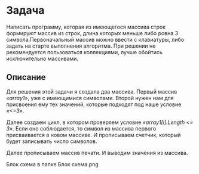 
# Задача
Написать программу, которая из имеющегося массива строк формируют массив из строк, 
длина которых меньше либо ровна 3 символа.Первоначальный массив можно ввести с клавиатуры, 
либо задать на старте выполнения алгоритма. 
При решении не рекомендуется пользоваться коллекциями, лучше обойтись исключительно массивами.

## Описание
Для решения этой задачи я создала два массива. Первый массив 
*«array1»*, уже с имеющимися символами.  Второй нужен нам для присвоения ему тех значений, которые подходят под наше условие *«<=3»*.


Далее создаем цикл, в котором проверяем условие *«array1[i].Length <= 3»*. Если оно соблюдается, то символ из массива первого присваивается в новом массиве. И прописываем счетчик, который будет записывать число символов.  
 
Далее прописываем массив печати. И выводим значения из массива.

Блок схема в папке Блок схема.png
